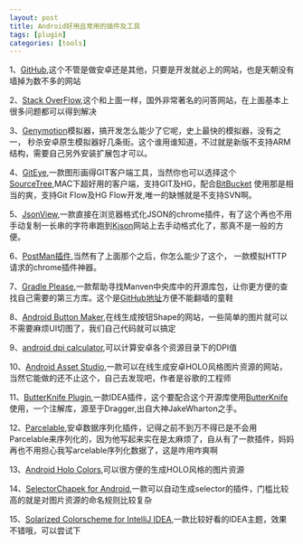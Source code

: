 ```yaml
---
layout: post
title: Android好用且常用的插件及工具
tags: [plugin]
categories: [tools]
---
```


1、[GitHub](https://github.com/),这个不管是做安卓还是其他，只要是开发就必上的网站，也是天朝没有墙掉为数不多的网站

2、[Stack OverFlow](http://stackoverflow.com/),这个和上面一样，国外非常著名的问答网站，在上面基本上很多问题都可以得到解决

3、[Genymotion](http://www.genymotion.com/)模拟器，搞开发怎么能少了它呢，史上最快的模拟器，没有之一，
秒杀安卓原生模拟器好几条街。这个谁用谁知道，不过就是新版不支持ARM结构，需要自己另外安装扩展包才可以。

4、[GitEye](http://www.collab.net/giteyeapp),一款图形画得GIT客户端工具，当然你也可以选择这个
[SourceTree](http://www.sourcetreeapp.com/),MAC下超好用的客户端，支持GIT及HG，配合[BitBucket](https://bitbucket.org/)
使用那是相当的爽，支持Git Flow及HG Flow开发,唯一的缺憾就是不支持SVN啊。

5、[JsonView](http://jsonview.com/),一款直接在浏览器格式化JSON的chrome插件，有了这个再也不用
手动复制一长串的字符串跑到[Kjson](http://www.kjson.com/jsoneditor/)网站上去手动格式化了，那真不是一般的方便。

6、[PostMan插件](https://chrome.google.com/webstore/detail/postman-rest-client/fdmmgilgnpjigdojojpjoooidkmcomcm),当然有了上面那个之后，你怎么能少了这个，
一款模拟HTTP请求的chrome插件神器。

7、[Gradle Please](http://gradleplease.appspot.com/),一款帮助寻找Manven中央库中的开源库包，让你更方便的查找自己需要的第三方库。这个是[GitHub地址](https://github.com/eveliotc/gradleplease-workflow)方便不能翻墙的童鞋

8、[Android Button Maker](http://angrytools.com/android/button/),在线生成按钮Shape的网站，一些简单的图片就可以不需要麻烦UI切图了，我们自己代码就可以搞定

9、[android dpi calculator](http://coh.io/adpi/),可以计算安卓各个资源目录下的DPI值

10、[Android Asset Studio](http://romannurik.github.io/AndroidAssetStudio/),一款可以在线生成安卓HOLO风格图片资源的网站，
当然它能做的还不止这个，自己去发现吧，作者是谷歌的工程师

11、[ButterKnife Plugin](https://github.com/inmite/android-butterknife-zelezny),一款IDEA插件，这个要配合这个开源库使用[ButterKnife](https://github.com/JakeWharton/butterknife)使用，一个注解库，源至于Dragger,出自大神JakeWharton之手。

12、[Parcelable](https://github.com/mcharmas/android-parcelable-intellij-plugin),安卓数据序列化插件，记得之前不到万不得已是不会用
Parcelable来序列化的，因为他写起来实在是太麻烦了，自从有了一款插件，妈妈再也不用担心我写arcelable序列化数据了，这是咋用咋爽啊

13、[Android Holo Colors](https://github.com/jeromevdl/android-holo-colors-idea-plugin),可以很方便的生成HOLO风格的图片资源

14、[SelectorChapek for Android](https://github.com/inmite/android-selector-chapek),一款可以自动生成selector的插件，门槛比较高的就是对图片资源的命名规则比较复杂

15、[Solarized Colorscheme for IntelliJ IDEA](https://github.com/jkaving/intellij-colors-solarized),一款比较好看的IDEA主题，效果不错哦，可以尝试下